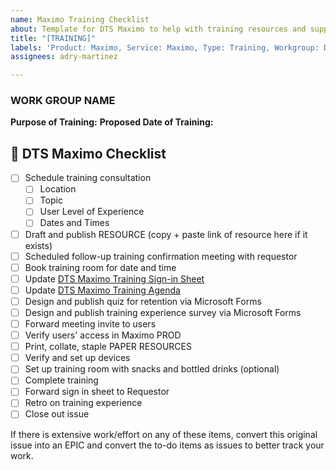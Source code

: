 ```yaml
---
name: Maximo Training Checklist
about: Template for DTS Maximo to help with training resources and support
title: "[TRAINING]"
labels: 'Product: Maximo, Service: Maximo, Type: Training, Workgroup: DTS'
assignees: adry-martinez

---
```


### WORK GROUP NAME

**Purpose of Training:**
**Proposed Date of Training:**

## 📝 DTS Maximo Checklist
- [ ] Schedule training consultation
   - [ ] Location
   - [ ] Topic
   - [ ] User Level of Experience
   - [ ] Dates and Times
- [ ] Draft and publish RESOURCE (copy + paste link of resource here if it exists)
- [ ] Scheduled follow-up training confirmation meeting with requestor
- [ ] Book training room for date and time
- [ ] Update [DTS Maximo Training Sign-in Sheet](https://forms.office.com/g/cgyqPN5WF7)
- [ ] Update [DTS Maximo Training Agenda](https://docs.google.com/document/d/1xYmxXDqhYwaiqBS32G0EsflZMxdvGwK9D5_ch8AlIhA/edit?usp=drive_link)
- [ ] Design and publish quiz for retention via Microsoft Forms
- [ ] Design and publish training experience survey via Microsoft Forms
- [ ] Forward meeting invite to users 
- [ ] Verify users' access in Maximo PROD
- [ ] Print, collate, staple PAPER RESOURCES
- [ ] Verify and set up devices
- [ ] Set up training room with snacks and bottled drinks (optional)
- [ ] Complete training
- [ ] Forward sign in sheet to Requestor
- [ ] Retro on training experience
- [ ] Close out issue

If there is extensive work/effort on any of these items, convert this original issue into an EPIC and convert the to-do items as issues to better track your work.
